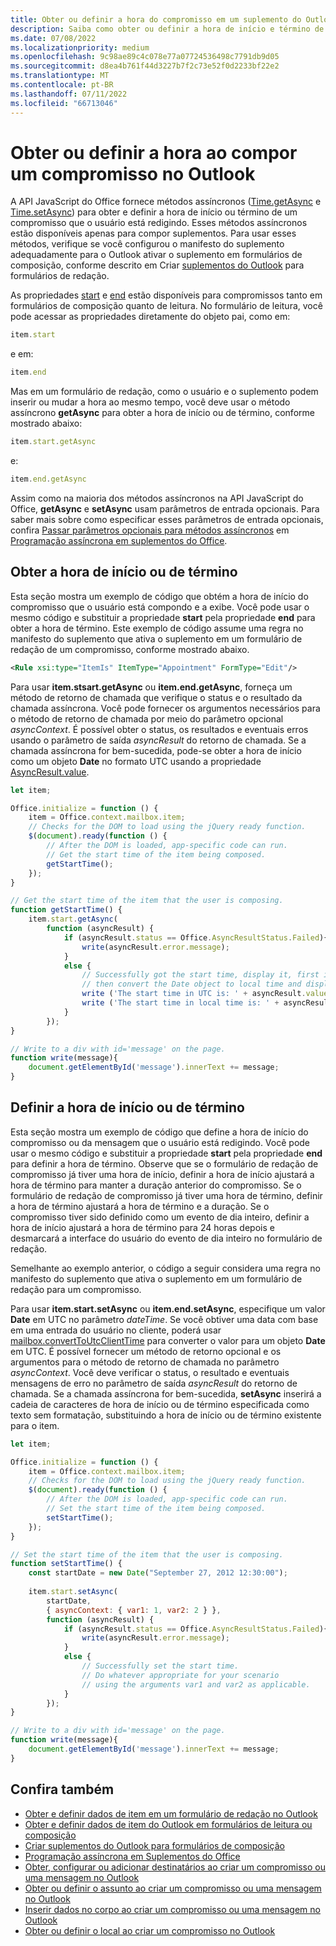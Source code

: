 ```yaml
---
title: Obter ou definir a hora do compromisso em um suplemento do Outlook
description: Saiba como obter ou definir a hora de início e término de um compromisso em um suplemento do Outlook.
ms.date: 07/08/2022
ms.localizationpriority: medium
ms.openlocfilehash: 9c98ae89c4c078e77a07724536498c7791db9d05
ms.sourcegitcommit: d8ea4b761f44d3227b7f2c73e52f0d2233bf22e2
ms.translationtype: MT
ms.contentlocale: pt-BR
ms.lasthandoff: 07/11/2022
ms.locfileid: "66713046"
---
```

# <a name="get-or-set-the-time-when-composing-an-appointment-in-outlook"></a>Obter ou definir a hora ao compor um compromisso no Outlook

A API JavaScript do Office fornece métodos assíncronos ([Time.getAsync](/javascript/api/outlook/office.time#outlook-office-time-getasync-member(1)) e [Time.setAsync](/javascript/api/outlook/office.time#outlook-office-time-setasync-member(1))) para obter e definir a hora de início ou término de um compromisso que o usuário está redigindo. Esses métodos assíncronos estão disponíveis apenas para compor suplementos. Para usar esses métodos, verifique se você configurou o manifesto do suplemento adequadamente para o Outlook ativar o suplemento em formulários de composição, conforme descrito em Criar [suplementos do Outlook](compose-scenario.md) para formulários de redação.

As propriedades [start](/javascript/api/requirement-sets/outlook/preview-requirement-set/office.context.mailbox.item#properties) e [end](/javascript/api/requirement-sets/outlook/preview-requirement-set/office.context.mailbox.item#properties) estão disponíveis para compromissos tanto em formulários de composição quanto de leitura. No formulário de leitura, você pode acessar as propriedades diretamente do objeto pai, como em:

```js
item.start
```

e em:

```js
item.end
```

Mas em um formulário de redação, como o usuário e o suplemento podem inserir ou mudar a hora ao mesmo tempo, você deve usar o método assíncrono **getAsync** para obter a hora de início ou de término, conforme mostrado abaixo:

```js
item.start.getAsync
```

e:

```js
item.end.getAsync
```

Assim como na maioria dos métodos assíncronos na API JavaScript do Office, **getAsync** e **setAsync** usam parâmetros de entrada opcionais. Para saber mais sobre como especificar esses parâmetros de entrada opcionais, confira [Passar parâmetros opcionais para métodos assíncronos](../develop/asynchronous-programming-in-office-add-ins.md#pass-optional-parameters-inline) em [Programação assíncrona em suplementos do Office](../develop/asynchronous-programming-in-office-add-ins.md).

## <a name="get-the-start-or-end-time"></a>Obter a hora de início ou de término

Esta seção mostra um exemplo de código que obtém a hora de início do compromisso que o usuário está compondo e a exibe. Você pode usar o mesmo código e substituir a propriedade **start** pela propriedade **end** para obter a hora de término. Este exemplo de código assume uma regra no manifesto do suplemento que ativa o suplemento em um formulário de redação de um compromisso, conforme mostrado abaixo.

```XML
<Rule xsi:type="ItemIs" ItemType="Appointment" FormType="Edit"/>
```

Para usar **item.stsart.getAsync** ou **item.end.getAsync**, forneça um método de retorno de chamada que verifique o status e o resultado da chamada assíncrona. Você pode fornecer os argumentos necessários para o método de retorno de chamada por meio do parâmetro opcional _asyncContext_. É possível obter o status, os resultados e eventuais erros usando o parâmetro de saída _asyncResult_ do retorno de chamada. Se a chamada assíncrona for bem-sucedida, pode-se obter a hora de início como um objeto **Date** no formato UTC usando a propriedade [AsyncResult.value](/javascript/api/office/office.asyncresult#office-office-asyncresult-value-member).

```js
let item;

Office.initialize = function () {
    item = Office.context.mailbox.item;
    // Checks for the DOM to load using the jQuery ready function.
    $(document).ready(function () {
        // After the DOM is loaded, app-specific code can run.
        // Get the start time of the item being composed.
        getStartTime();
    });
}

// Get the start time of the item that the user is composing.
function getStartTime() {
    item.start.getAsync(
        function (asyncResult) {
            if (asyncResult.status == Office.AsyncResultStatus.Failed){
                write(asyncResult.error.message);
            }
            else {
                // Successfully got the start time, display it, first in UTC and 
                // then convert the Date object to local time and display that.
                write ('The start time in UTC is: ' + asyncResult.value.toString());
                write ('The start time in local time is: ' + asyncResult.value.toLocaleString());
            }
        });
}

// Write to a div with id='message' on the page.
function write(message){
    document.getElementById('message').innerText += message; 
}
```

## <a name="set-the-start-or-end-time"></a>Definir a hora de início ou de término

Esta seção mostra um exemplo de código que define a hora de início do compromisso ou da mensagem que o usuário está redigindo. Você pode usar o mesmo código e substituir a propriedade **start** pela propriedade **end** para definir a hora de término. Observe que se o formulário de redação de compromisso já tiver uma hora de início, definir a hora de início ajustará a hora de término para manter a duração anterior do compromisso. Se o formulário de redação de compromisso já tiver uma hora de término, definir a hora de término ajustará a hora de término e a duração. Se o compromisso tiver sido definido como um evento de dia inteiro, definir a hora de início ajustará a hora de término para 24 horas depois e desmarcará a interface do usuário do evento de dia inteiro no formulário de redação.

Semelhante ao exemplo anterior, o código a seguir considera uma regra no manifesto do suplemento que ativa o suplemento em um formulário de redação para um compromisso.

Para usar **item.start.setAsync** ou **item.end.setAsync**, especifique um valor **Date** em UTC no parâmetro _dateTime_. Se você obtiver uma data com base em uma entrada do usuário no cliente, poderá usar [mailbox.convertToUtcClientTime](/javascript/api/requirement-sets/outlook/preview-requirement-set/office.context.mailbox#methods) para converter o valor para um objeto **Date** em UTC. É possível fornecer um método de retorno opcional e os argumentos para o método de retorno de chamada no parâmetro _asyncContext_. Você deve verificar o status, o resultado e eventuais mensagens de erro no parâmetro de saída _asyncResult_ do retorno de chamada. Se a chamada assíncrona for bem-sucedida, **setAsync** inserirá a cadeia de caracteres de hora de início ou de término especificada como texto sem formatação, substituindo a hora de início ou de término existente para o item.

```js
let item;

Office.initialize = function () {
    item = Office.context.mailbox.item;
    // Checks for the DOM to load using the jQuery ready function.
    $(document).ready(function () {
        // After the DOM is loaded, app-specific code can run.
        // Set the start time of the item being composed.
        setStartTime();
    });
}

// Set the start time of the item that the user is composing.
function setStartTime() {
    const startDate = new Date("September 27, 2012 12:30:00");
    
    item.start.setAsync(
        startDate,
        { asyncContext: { var1: 1, var2: 2 } },
        function (asyncResult) {
            if (asyncResult.status == Office.AsyncResultStatus.Failed){
                write(asyncResult.error.message);
            }
            else {
                // Successfully set the start time.
                // Do whatever appropriate for your scenario
                // using the arguments var1 and var2 as applicable.
            }
        });
}

// Write to a div with id='message' on the page.
function write(message){
    document.getElementById('message').innerText += message; 
}
```

## <a name="see-also"></a>Confira também

- [Obter e definir dados de item em um formulário de redação no Outlook](get-and-set-item-data-in-a-compose-form.md)
- [Obter e definir dados de item do Outlook em formulários de leitura ou composição](item-data.md)
- [Criar suplementos do Outlook para formulários de composição](compose-scenario.md)
- [Programação assíncrona em Suplementos do Office](../develop/asynchronous-programming-in-office-add-ins.md)
- [Obter, configurar ou adicionar destinatários ao criar um compromisso ou uma mensagem no Outlook](get-set-or-add-recipients.md)  
- [Obter ou definir o assunto ao criar um compromisso ou uma mensagem no Outlook](get-or-set-the-subject.md)
- [Inserir dados no corpo ao criar um compromisso ou uma mensagem no Outlook](insert-data-in-the-body.md)
- [Obter ou definir o local ao criar um compromisso no Outlook](get-or-set-the-location-of-an-appointment.md)
